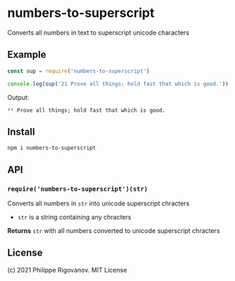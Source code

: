 # numbers-to-superscript
Converts all numbers in text to superscript unicode characters

## Example

```javascript
const sup = require('numbers-to-superscript')

console.log(sup('21 Prove all things; hold fast that which is good.'))
```

Output:

```
²¹ Prove all things; hold fast that which is good.
```

## Install

```
npm i numbers-to-superscript
```

## API

### `require('numbers-to-superscript')(str)`
Converts all numbers in `str` into unicode superscript chracters

* `str` is a string containing any chracters

**Returns** `str` with all numbers converted to unicode superscript chracters

## License
(c) 2021 Philippe Rigovanov. MIT License
